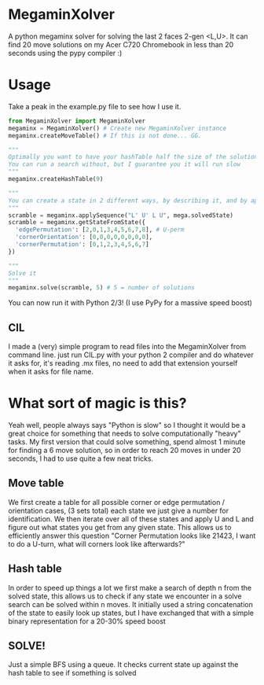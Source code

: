# MegaminXolver
A python megaminx solver for solving the last 2 faces 2-gen \<L,U\>. It can find 20 move solutions on my Acer C720 Chromebook in less than 20 seconds using the pypy compiler :)

# Usage
Take a peak in the example.py file to see how I use it.
```python
from MegaminXolver import MegaminXolver
megaminx = MegaminXolver() # Create new MegaminXolver instance
megaminx.createMoveTable() # If this is not done... GG.

"""
Optimally you want to have your hashTable half the size of the solutions you want to find. 
You can run a search without, but I guarantee you it will run slow
"""
megaminx.createHashTable(9)

"""
You can create a state in 2 different ways, by describing it, and by applying a move string
"""
scramble = megaminx.applySequence("L' U' L U", mega.solvedState)
scramble = megaminx.getStateFromState({
  'edgePermutation': [2,0,1,3,4,5,6,7,8], # U-perm
  'cornerOrientation': [0,0,0,0,0,0,0,0],
  'cornerPermutation': [0,1,2,3,4,5,6,7]
})

"""
Solve it
"""
megaminx.solve(scramble, 5) # 5 = number of solutions
```

You can now run it with Python 2/3! (I use PyPy for a massive speed boost)

## CIL
I made a (very) simple program to read files into the MegaminXolver from command line. just run CIL.py with your python 2 compiler and do whatever it asks for, it's reading .mx files, no need to add that extension yourself when it asks for file name.

# What sort of magic is this?
Yeah well, people always says "Python is slow" so I thought it would be a great choice for something that needs to solve computationally "heavy" tasks. My first version that could solve something, spend almost 1 minute for finding a 6 move solution, so in order to reach 20 moves in under 20 seconds, I had to use quite a few neat tricks.

## Move table
We first create a table for all possible corner or edge permutation / orientation cases, (3 sets total) each state we just give a number for identification. We then iterate over all of these states and apply U and L and figure out what states you get from any given state. This allows us to efficiently answer this question "Corner Permutation looks like 21423, I want to do a U-turn, what will corners look like afterwards?"

## Hash table
In order to speed up things a lot we first make a search of depth n from the solved state, this allows us to check if any state we encounter in a solve search can be solved within n moves. It initially used a string concatenation of the state to easily look up states, but I have exchanged that with a simple binary representation for a 20-30% speed boost

## SOLVE!
Just a simple BFS using a queue. It checks current state up against the hash table to see if something is solved
